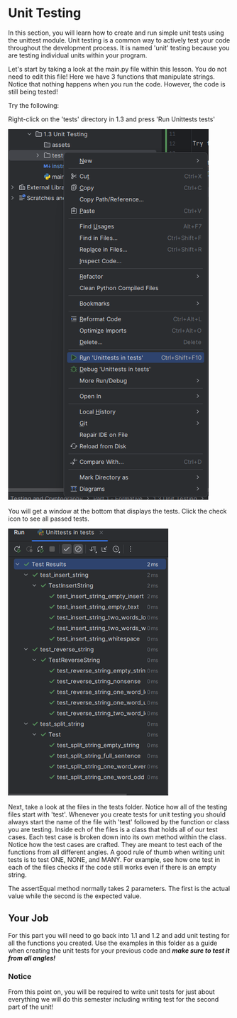 # Unit Testing

In this section, you will learn how to create and run simple unit tests using the unittest module.
Unit testing is a common way to actively test your code throughout the development process.
It is named 'unit' testing because you are testing individual units within your program.

Let's start by taking a look at the main.py file within this lesson. You do not need to edit this file!
Here we have 3 functions that manipulate strings.
Notice that nothing happens when you run the code. 
However, the code is still being tested!

Try the following:

Right-click on the 'tests' directory in 1.3 and press 'Run Unittests tests'

![run image](assets/run.png)

You will get a window at the bottom that displays the tests. Click the check icon to see all passed tests.

![test image](assets/test.png)

Next, take a look at the files in the tests folder. Notice how all of the testing files start with 'test'.
Whenever you create tests for unit testing you should always start the name of the file with 'test' followed by the function or class you are testing.
Inside ech of the files is a class that holds all of our test cases. Each test case is broken down into its own method within the class.
Notice how the test cases are crafted. They are meant to test each of the functions from all different angles.
A good rule of thumb when writing unit tests is to test ONE, NONE, and MANY. For example, see how one test in each of the files checks if the code still works even if there is an empty string.

The assertEqual method normally takes 2 parameters. The first is the actual value while the second is the expected value.

## Your Job
For this part you will need to go back into 1.1 and 1.2 and add unit testing for all the functions you created.
Use the examples in this folder as a guide when creating the unit tests for your previous code and ***make sure to test it from all angles!***

### Notice
From this point on, you will be required to write unit tests for just about everything we will do this semester including writing test for the second part of the unit!